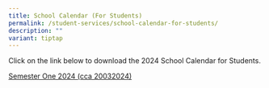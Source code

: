 ```yaml
---
title: School Calendar (For Students)
permalink: /student-services/school-calendar-for-students/
description: ""
variant: tiptap
---
```

<p>Click on the link below&nbsp;to download the 2024 School Calendar for
Students.</p>
<p><a href="https://drive.google.com/file/d/1RWbpSbwc_U4N4TsiJt3d2tFtWi3Q6hD-/view?usp=sharing" rel="noopener noreferrer nofollow" target="_blank">Semester One 2024 (cca 20032024)</a>
</p>